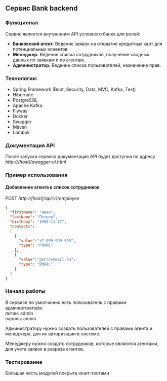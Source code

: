 

## Сервис Bank backend

### Функционал 

Сервис является внутренним API условного банка для ролей:
- **Банковский агент.** Ведение заявок на открытие кредитных карт для потенциальных клиентов.
- **Менеджер.** Ведение списка сотрудников, получение сводных данных по заявкам и по агентам.
- **Администратор.** Ведение списка пользователей, назначение прав.

### Технологии:
- Spring Framework (Boot, Security, Data, MVC, Kafka, Test)
- Hibernate
- PostgreSQL
- Apache Kafka
- Flyway
- Docker
- Swagger
- Maven 
- Lombok

### Документация API
После запуска сервиса документация API будет доступна по адресу *http://[host]/swagger-ui.html*

### Пример использования
#### Добавление агента в список сотрудников

POST *http://[host]/api/v1/employee*
```json
{
  "firstName": "Иван",
  "lastName": "Петров",
  "birthday": "1990-11-17",
  "contacts":
  [
    {
      "value":"+7-999-999-999",
      "type": "PHONE"
    },
    {
      "value":"petrov@mail.ru",
      "type": "EMAIL"
    }
  ]
}
```

### Начало работы
В сервисе по умолчанию есть пользователь с правами администратора:  
логин: admin  
пароль: admin 

Администратору нужно создать пользователей с правами агента и менеджера, для их авторизации в системе. 

Менеджеру нужно создать сотрудников, которые являются агентами, для учета заявок в разрезе агентов.

### Тестирование
Большая часть модулей покрыта юнит-тестами
